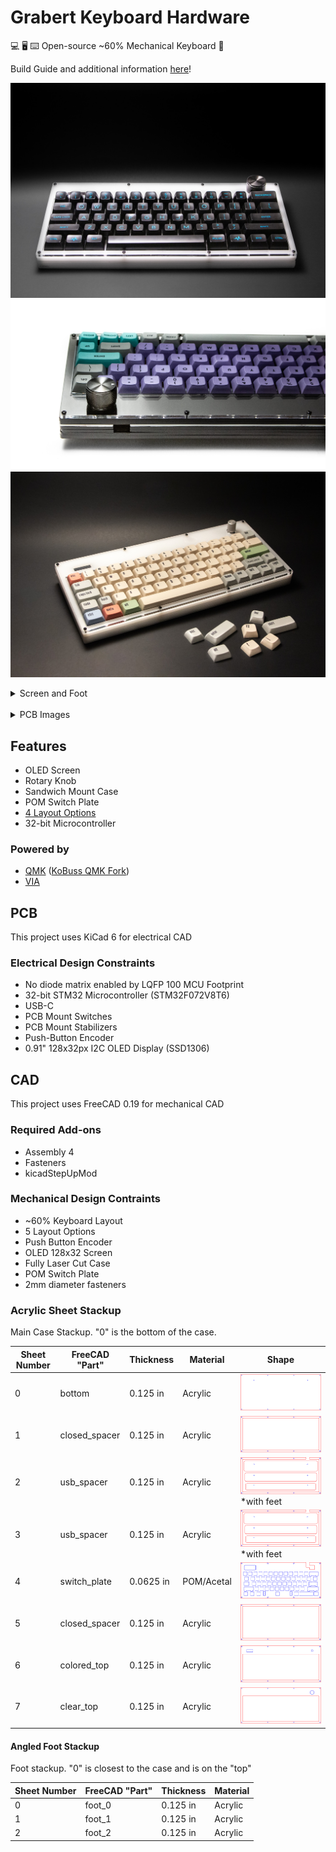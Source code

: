 # Grabert Keyboard Hardware

💻 🖥️ ⌨️ Open-source ~60% Mechanical Keyboard 🎉

Build Guide and additional information [here](doc/BUILDGUIDE.md)!

![](doc/grabert_white_pulse.jpg)
![](doc/grabert_black_back.jpg)
![](doc/grabert_white_canvas_angled.jpg)

<details>
  <summary>Screen and Foot</summary>
  <img src="doc/grabert_white_screen.jpg" name="image-name">
  <img src="doc/grabert_foot.jpg" name="image-name">
</details>
<br/>
<details>
  <summary>PCB Images</summary>
  <img src="doc/pcb_front.jpg" name="image-name">
  <img src="doc/pcb_back.jpg" name="image-name">
</details>

## Features

- OLED Screen
- Rotary Knob
- Sandwich Mount Case
- POM Switch Plate
- [4 Layout Options](doc/BUILDGUIDE.md#preparation-and-layout-decision)
- 32-bit Microcontroller

### Powered by

- [QMK](https://github.com/qmk/qmk_firmware) ([KoBuss QMK Fork](https://github.com/KoBussLLC/qmk_firmware))
- [VIA](https://caniusevia.com/)

## PCB

This project uses KiCad 6 for electrical CAD

### Electrical Design Constraints
- No diode matrix enabled by LQFP 100 MCU Footprint
- 32-bit STM32 Microcontroller (STM32F072V8T6)
- USB-C
- PCB Mount Switches
- PCB Mount Stabilizers
- Push-Button Encoder
- 0.91" 128x32px I2C OLED Display (SSD1306)

## CAD

This project uses FreeCAD 0.19 for mechanical CAD

### Required Add-ons
- Assembly 4
- Fasteners
- kicadStepUpMod

### Mechanical Design Contraints
- ~60% Keyboard Layout
- 5 Layout Options
- Push Button Encoder
- OLED 128x32 Screen
- Fully Laser Cut Case
- POM Switch Plate
- 2mm diameter fasteners

### Acrylic Sheet Stackup

Main Case Stackup. "0" is the bottom of the case.

| Sheet Number | FreeCAD "Part" | Thickness | Material | Shape |
| - | - | - | - | - |
| 0 | bottom | 0.125 in | Acrylic | ![](CAD/2d/bottom.svg) |
| 1 | closed_spacer | 0.125 in | Acrylic | ![](CAD/2d/closed_spacer.svg) |
| 2 | usb_spacer | 0.125 in | Acrylic | ![](CAD/2d/usb_spacer.svg) *with feet |
| 3 | usb_spacer | 0.125 in | Acrylic | ![](CAD/2d/usb_spacer.svg) *with feet |
| 4 | switch_plate | 0.0625 in | POM/Acetal | ![](CAD/2d/switch_plate_0.54.svg) |
| 5 | closed_spacer | 0.125 in | Acrylic | ![](CAD/2d/closed_spacer.svg) |
| 6 | colored_top | 0.125 in | Acrylic | ![](CAD/2d/colored_top_shifted_oled.svg) |
| 7 | clear_top | 0.125 in | Acrylic | ![](CAD/2d/clear_top.svg) |

#### Angled Foot Stackup

Foot stackup. "0" is closest to the case and is on the "top"

| Sheet Number | FreeCAD "Part" | Thickness | Material |
| - | - | - | - |
| 0 | foot_0 | 0.125 in | Acrylic |
| 1 | foot_1 | 0.125 in | Acrylic |
| 2 | foot_2 | 0.125 in | Acrylic |
